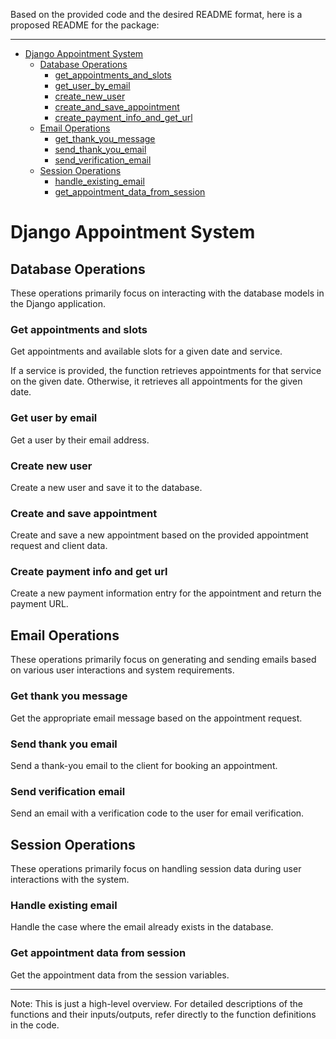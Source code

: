 Based on the provided code and the desired README format, here is a proposed README for the package:

---
- [Django Appointment System](#django-appointment-system)
  * [Database Operations](#database-operations)
    + [get_appointments_and_slots](#get-appointments-and-slots)
    + [get_user_by_email](#get-user-by-email)
    + [create_new_user](#create-new-user)
    + [create_and_save_appointment](#create-and-save-appointment)
    + [create_payment_info_and_get_url](#create-payment-info-and-get-url)
  * [Email Operations](#email-operations)
    + [get_thank_you_message](#get-thank-you-message)
    + [send_thank_you_email](#send-thank-you-email)
    + [send_verification_email](#send-verification-email)
  * [Session Operations](#session-operations)
    + [handle_existing_email](#handle-existing-email)
    + [get_appointment_data_from_session](#get-appointment-data-from-session)

# Django Appointment System

## Database Operations

These operations primarily focus on interacting with the database models in the Django application. 

### Get appointments and slots
Get appointments and available slots for a given date and service.

If a service is provided, the function retrieves appointments for that service on the given date. Otherwise, it retrieves all appointments for the given date.

### Get user by email
Get a user by their email address.

### Create new user
Create a new user and save it to the database.

### Create and save appointment
Create and save a new appointment based on the provided appointment request and client data.

### Create payment info and get url
Create a new payment information entry for the appointment and return the payment URL.

## Email Operations

These operations primarily focus on generating and sending emails based on various user interactions and system requirements.

### Get thank you message
Get the appropriate email message based on the appointment request.

### Send thank you email
Send a thank-you email to the client for booking an appointment.

### Send verification email
Send an email with a verification code to the user for email verification.

## Session Operations

These operations primarily focus on handling session data during user interactions with the system.

### Handle existing email
Handle the case where the email already exists in the database.

### Get appointment data from session
Get the appointment data from the session variables.

---

Note: This is just a high-level overview. For detailed descriptions of the functions and their inputs/outputs, refer directly to the function definitions in the code.